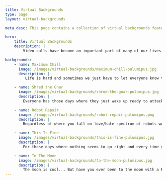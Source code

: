 ```yaml
---
title: Virtual Backgrounds
type: page
layout: virtual-backgrounds

meta_desc: This page contains a collection of virtual backgrounds featuring the Pulumipus, which you can use for your upcoming professional and personal video calls.

hero:
    title: Virtual Backgrounds
    description: |
        Video calls have become an important part of many of our lives lately and we've noticed that after a while video calls can become somewhat monotonous. While we can't help you with the content of a video call, we can help make sure you've got some exciting virtual backgrounds, that will surely make you the talk of your company at your next virtual happy hour.

backgrounds:
    - name: Maximum Chill
      image: /images/virtual-backgrounds/maximum-chill-pulumipus.jpg
      description: |
         Life is hard and sometimes we just have to let everyone know that it is time to relax and take a load off. Whether you've had an intense week of work or your child has been asking you for 72 hours straight when the pandemic will be over, this background let's everyone know you're ready hit the beach and not have a care in the world.

    - name: Shred the Gnar
      image: /images/virtual-backgrounds/shred-the-gnar-pulumipus.jpg
      description: |
        Everyone has those days where they just wake up ready to attack the world and do as much good as they possibly. If you wake up in the morning ready to "shred the gnar" that is life, then this background is for you. Let all your co-workers know that today is that day you are finally going to finish that thing you've been saying your going to finish for the last 6 months.

    - name: Robot Repair
      image: /images/virtual-backgrounds/robot-repair-pulumipus.png
      description: |
        Regardless of where you fall on love/hate spectrum of robots we can all agree of one thing, they require maintenance. And this background represents that exactly. Use this as your background on the days your doing those important maintenance tasks no one ever thanks you for, but prevents your organization from collapsing entirely.

    - name: This Is Fine
      image: /images/virtual-backgrounds/this-is-fine-pulumipus.jpg
      description: |
        For those days where nothing seems to go right and every time you try and "fix" something you are just starting another "fire." The Pulumipus is here to comfort you and your co-workers with its cold almost emotionless stare.

    - name: To The Moon
      image: /images/virtual-backgrounds/to-the-moon-pulumipus.jpg
      description: |
        The moon is cool... But have you ever been to the moon with a Platypus in a rocket suit?
---
```

